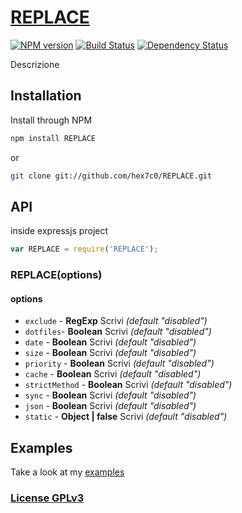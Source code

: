 # [REPLACE](http://supergiovane.tk/#/REPLACE)

[![NPM version](https://badge.fury.io/js/REPLACE.svg)](http://badge.fury.io/js/REPLACE)
[![Build Status](https://travis-ci.org/hex7c0/REPLACE.svg)](https://travis-ci.org/hex7c0/REPLACE)
[![Dependency Status](https://david-dm.org/hex7c0/REPLACE/status.svg)](https://david-dm.org/hex7c0/REPLACE)

Descrizione

## Installation

Install through NPM

```bash
npm install REPLACE
```
or
```bash
git clone git://github.com/hex7c0/REPLACE.git
```

## API

inside expressjs project
```js
var REPLACE = require('REPLACE');
```

### REPLACE(options)

#### options

 - `exclude` - **RegExp** Scrivi *(default "disabled")*
 - `dotfiles`- **Boolean** Scrivi *(default "disabled")*
 - `date` - **Boolean** Scrivi *(default "disabled")*
 - `size` - **Boolean** Scrivi *(default "disabled")*
 - `priority` - **Boolean** Scrivi *(default "disabled")*
 - `cache` - **Boolean** Scrivi *(default "disabled")*
 - `strictMethod` - **Boolean** Scrivi *(default "disabled")*
 - `sync` - **Boolean** Scrivi *(default "disabled")*
 - `json` - **Boolean** Scrivi *(default "disabled")*
 - `static` - **Object | false** Scrivi *(default "disabled")*

## Examples

Take a look at my [examples](https://github.com/hex7c0/REPLACE/tree/master/examples)

### [License GPLv3](http://opensource.org/licenses/GPL-3.0)
